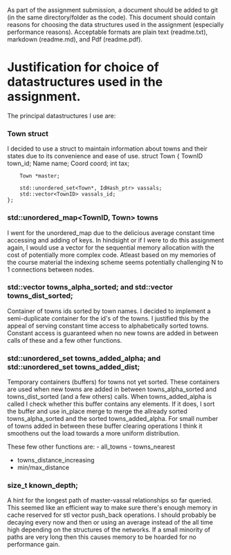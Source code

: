As part of the assignment submission, a document should be added to git (in the same 
directory/folder as the code). This document should contain reasons for choosing the 
data structures used in the assignment (especially performance reasons). Acceptable 
formats are plain text (readme.txt), markdown (readme.md), and Pdf (readme.pdf).

# Justification for choice of datastructures used in the assignment.

The principal datastructures I use are: 

### Town struct
I decided to use a struct to maintain information about towns and their states 
due to its convenience and ease of use.
struct Town
    {
      	TownID town_id;
      	Name name;
        Coord coord;
        int tax;

        Town *master;

        std::unordered_set<Town*, IdHash_ptr> vassals;
        std::vector<TownID> vassals_id;
    };

### std::unordered_map<TownID, Town> towns
I went for the unordered_map due to the delicious average constant time accessing 
and adding of keys. In hindsight or if I were to do this assignment again,
I would use a vector for the sequential memory allocation with the cost of 
potentially more complex code. Atleast based on my memories of the course material
the indexing scheme seems potentially challenging N to 1 connections between nodes.

    
### std::vector<TownID> towns_alpha_sorted; and std::vector<TownID> towns_dist_sorted;
Container of towns ids sorted by town names.
I decided to implement a semi-duplicate container for the id's of the towns.
I justified this by the appeal of serving constant time access to alphabetically 
sorted towns. Constant access is guaranteed when no new towns are added in between
calls of these and a few other functions.

### std::unordered_set<TownID> towns_added_alpha; and std::unordered_set<TownID> towns_added_dist;
Temporary containers (buffers) for towns not yet sorted.
These containers are used when new towns are added in between towns_alpha_sorted and
towns_dist_sorted (and a few others) calls.
When towns_added_alpha is called I check whether this buffer contains any elements.
If it does, I sort the buffer and use in_place merge to merge the allready sorted towns_alpha_sorted
and the sorted towns_added_alpha.
For small number of towns added in between these buffer clearing operations I think
it smoothens out the load towards a more uniform distribution.

These few other functions are:
	- all_towns
	- towns_nearest
  - towns_distance_increasing
  - min/max_distance

### size_t known_depth;
A hint for the longest path of master-vassal relationships so far queried.
This seemed like an efficient way to make sure there's enough memory in cache
reserved for stl vector push_back operations.
I should probably be decaying every now and then or using an average instead of
the all time high depending on the structures of the networks.
If a small minority of paths are very long then this causes memory to be hoarded
for no performance gain.
